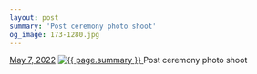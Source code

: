 ```yaml
---
layout: post
summary: 'Post ceremony photo shoot'
og_image: 173-1280.jpg
---
```


<p>
  <time>
    <a href="/173">May 7, 2022</a>
  </time>
  <a href="/173">
    <img src="{{ site.assets_url }}/173-640.jpg" srcset="{{ site.assets_url }}/173-320.jpg 320w, {{ site.assets_url }}/173-640.jpg 640w, {{ site.assets_url }}/173-960.jpg 960w, {{ site.assets_url }}/173-1280.jpg 1280w" sizes="(min-width: 700px) 50vw, calc(100vw - 2rem)" alt="{{ page.summary }}" />
  </a>
  <span>Post ceremony photo shoot</span>
</p>
